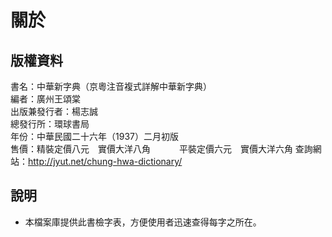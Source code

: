 關於
====

版權資料
--------
書名：中華新字典（京粵注音複式詳解中華新字典）<br>
編者：廣州王頌棠 <br>
出版兼發行者：楊志誠 <br>
總發行所：環球書局 <br>
年份：中華民國二十六年（1937）二月初版 <br>
售價：精裝定價八元　實價大洋八角
　　　平裝定價六元　實價大洋六角
查詢網站：http://jyut.net/chung-hwa-dictionary/

說明
----
* 本檔案庫提供此書檢字表，方便使用者迅速查得每字之所在。